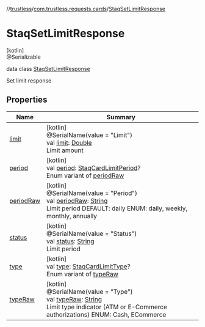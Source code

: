 //[trustless](../../../index.md)/[com.trustless.requests.cards](../index.md)/[StaqSetLimitResponse](index.md)

# StaqSetLimitResponse

[kotlin]\
@Serializable

data class [StaqSetLimitResponse](index.md)

Set limit response

## Properties

| Name | Summary |
|---|---|
| [limit](limit.md) | [kotlin]<br>@SerialName(value = &quot;Limit&quot;)<br>val [limit](limit.md): [Double](https://kotlinlang.org/api/latest/jvm/stdlib/kotlin/-double/index.html)<br>Limit amount |
| [period](period.md) | [kotlin]<br>val [period](period.md): [StaqCardLimitPeriod](../-staq-card-limit-period/index.md)?<br>Enum variant of [periodRaw](period-raw.md) |
| [periodRaw](period-raw.md) | [kotlin]<br>@SerialName(value = &quot;Period&quot;)<br>val [periodRaw](period-raw.md): [String](https://kotlinlang.org/api/latest/jvm/stdlib/kotlin/-string/index.html)<br>Limit period DEFAULT: daily ENUM:  daily, weekly, monthly, annually |
| [status](status.md) | [kotlin]<br>@SerialName(value = &quot;Status&quot;)<br>val [status](status.md): [String](https://kotlinlang.org/api/latest/jvm/stdlib/kotlin/-string/index.html)<br>Limit period |
| [type](type.md) | [kotlin]<br>val [type](type.md): [StaqCardLimitType](../-staq-card-limit-type/index.md)?<br>Enum variant of [typeRaw](type-raw.md) |
| [typeRaw](type-raw.md) | [kotlin]<br>@SerialName(value = &quot;Type&quot;)<br>val [typeRaw](type-raw.md): [String](https://kotlinlang.org/api/latest/jvm/stdlib/kotlin/-string/index.html)<br>Limit type indicator (ATM or E-Commerce authorizations) ENUM:  Cash, ECommerce |
